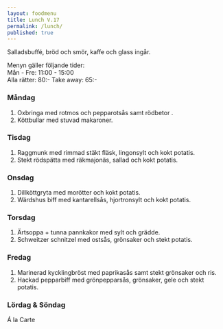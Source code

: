 ```yaml
---
layout: foodmenu
title: Lunch V.17
permalink: /lunch/
published: true
---
```

Salladsbuffé, bröd och smör, kaffe och glass ingår.

Menyn gäller följande tider:  
Mån - Fre: 11:00 - 15:00  
Alla rätter: 80:- Take away: 65:-

### Måndag

1. Oxbringa med rotmos och pepparotsås samt rödbetor .
2. Köttbullar med stuvad makaroner.

### Tisdag

1. Raggmunk med rimmad stäkt fläsk, lingonsylt och kokt potatis.
2. Stekt rödspätta med räkmajonäs, sallad och kokt potatis. 

### Onsdag

1. Dillköttgryta med morötter och kokt potatis.
2. Wärdshus biff med kantarellsås, hjortronsylt och kokt potatis.

### Torsdag

1. Ärtsoppa + tunna pannkakor med sylt och grädde.
2. Schweitzer schnitzel med ostsås, grönsaker och stekt potatis.

### Fredag

1. Marinerad kycklingbröst med paprikasås samt stekt grönsaker och ris.
2. Hackad pepparbiff med grönpepparsås, grönsaker, gele och stekt potatis.


### Lördag & Söndag

Á la Carte
